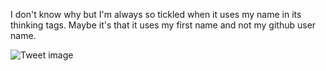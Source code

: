 I don't know why but I'm always so tickled when it uses my name in its thinking tags. Maybe it's that it uses my first name and not my github user name.


![Tweet image](/asset/crosspoast/Gij10FSbYAQlrDK.png)


